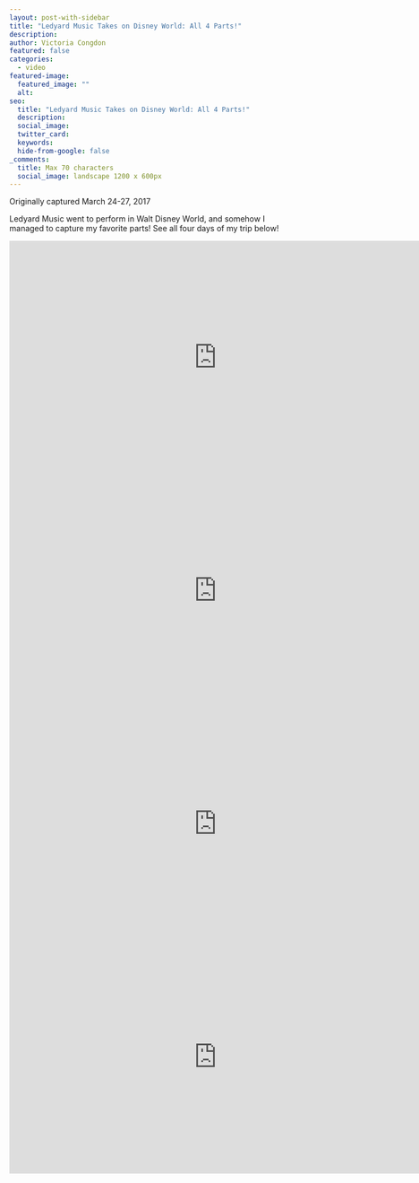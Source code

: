 ```yaml
---
layout: post-with-sidebar
title: "Ledyard Music Takes on Disney World: All 4 Parts!"
description:
author: Victoria Congdon
featured: false
categories:
  - video
featured-image:
  featured_image: ""
  alt:
seo:
  title: "Ledyard Music Takes on Disney World: All 4 Parts!"
  description:
  social_image:
  twitter_card:
  keywords:
  hide-from-google: false
_comments:
  title: Max 70 characters
  social_image: landscape 1200 x 600px
---
```


Originally captured March 24-27, 2017

Ledyard Music went to perform in Walt Disney World, and somehow I managed to capture my favorite parts! See all four days of my trip below!

<div class="cms-embed" data-cms-embed="PGlmcmFtZSB3aWR0aD0iNzQwIiBoZWlnaHQ9IjQxNiIgc3JjPSJodHRwczovL3d3dy55b3V0dWJlLmNvbS9lbWJlZC9CbW14S0owWEVRQSIgdGl0bGU9IkxlZHlhcmQgTXVzaWMgVGFrZXMgb24gRGlzbmV5IFdvcmxkOiBEYXkgMSIgZnJhbWVib3JkZXI9IjAiIGFsbG93PSJhY2NlbGVyb21ldGVyOyBhdXRvcGxheTsgY2xpcGJvYXJkLXdyaXRlOyBlbmNyeXB0ZWQtbWVkaWE7IGd5cm9zY29wZTsgcGljdHVyZS1pbi1waWN0dXJlOyB3ZWItc2hhcmUiIGFsbG93ZnVsbHNjcmVlbj48L2lmcmFtZT4="><iframe width="740" height="416" src="https://www.youtube.com/embed/BmmxKJ0XEQA" title="Ledyard Music Takes on Disney World: Day 1" frameborder="0" allow="accelerometer; autoplay; clipboard-write; encrypted-media; gyroscope; picture-in-picture; web-share" allowfullscreen=""></iframe></div>

<div class="cms-embed" data-cms-embed="PGlmcmFtZSB3aWR0aD0iNzQwIiBoZWlnaHQ9IjQxNiIgc3JjPSJodHRwczovL3d3dy55b3V0dWJlLmNvbS9lbWJlZC9OcjhTZGV3d1FtbyIgdGl0bGU9IkxlZHlhcmQgTXVzaWMgVGFrZXMgb24gRGlzbmV5OiBEYXkgMiIgZnJhbWVib3JkZXI9IjAiIGFsbG93PSJhY2NlbGVyb21ldGVyOyBhdXRvcGxheTsgY2xpcGJvYXJkLXdyaXRlOyBlbmNyeXB0ZWQtbWVkaWE7IGd5cm9zY29wZTsgcGljdHVyZS1pbi1waWN0dXJlOyB3ZWItc2hhcmUiIGFsbG93ZnVsbHNjcmVlbj48L2lmcmFtZT4="><iframe width="740" height="416" src="https://www.youtube.com/embed/Nr8SdewwQmo" title="Ledyard Music Takes on Disney: Day 2" frameborder="0" allow="accelerometer; autoplay; clipboard-write; encrypted-media; gyroscope; picture-in-picture; web-share" allowfullscreen=""></iframe></div>

<div class="cms-embed" data-cms-embed="PGlmcmFtZSB3aWR0aD0iNzQwIiBoZWlnaHQ9IjQxNiIgc3JjPSJodHRwczovL3d3dy55b3V0dWJlLmNvbS9lbWJlZC93SFNjRjBmbEM1YyIgdGl0bGU9IkxlZHlhcmQgTXVzaWMgVGFrZXMgb24gRGlzbmV5OiBEYXkgMyIgZnJhbWVib3JkZXI9IjAiIGFsbG93PSJhY2NlbGVyb21ldGVyOyBhdXRvcGxheTsgY2xpcGJvYXJkLXdyaXRlOyBlbmNyeXB0ZWQtbWVkaWE7IGd5cm9zY29wZTsgcGljdHVyZS1pbi1waWN0dXJlOyB3ZWItc2hhcmUiIGFsbG93ZnVsbHNjcmVlbj48L2lmcmFtZT4="><iframe width="740" height="416" src="https://www.youtube.com/embed/wHScF0flC5c" title="Ledyard Music Takes on Disney: Day 3" frameborder="0" allow="accelerometer; autoplay; clipboard-write; encrypted-media; gyroscope; picture-in-picture; web-share" allowfullscreen=""></iframe></div>

<div class="cms-embed" data-cms-embed="PGlmcmFtZSB3aWR0aD0iNzQwIiBoZWlnaHQ9IjQxNiIgc3JjPSJodHRwczovL3d3dy55b3V0dWJlLmNvbS9lbWJlZC8xc1ZPX2NVUWFNYyIgdGl0bGU9IkxlZHlhcmQgTXVzaWMgVGFrZXMgb24gRGlzbmV5OiBEYXkgNCIgZnJhbWVib3JkZXI9IjAiIGFsbG93PSJhY2NlbGVyb21ldGVyOyBhdXRvcGxheTsgY2xpcGJvYXJkLXdyaXRlOyBlbmNyeXB0ZWQtbWVkaWE7IGd5cm9zY29wZTsgcGljdHVyZS1pbi1waWN0dXJlOyB3ZWItc2hhcmUiIGFsbG93ZnVsbHNjcmVlbj48L2lmcmFtZT4="><iframe width="740" height="416" src="https://www.youtube.com/embed/1sVO_cUQaMc" title="Ledyard Music Takes on Disney: Day 4" frameborder="0" allow="accelerometer; autoplay; clipboard-write; encrypted-media; gyroscope; picture-in-picture; web-share" allowfullscreen=""></iframe></div>
